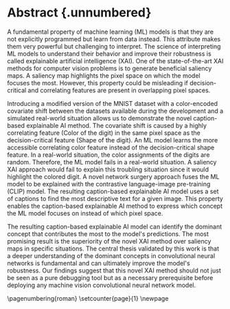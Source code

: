 # Abstract {.unnumbered}
A fundamental property of machine learning (ML) models is that they are not explicitly programmed but learn from data instead. This attribute makes them very powerful but challenging to interpret. The science of interpreting ML models to understand their behavior and improve their robustness is called explainable artificial intelligence (XAI). One of the state-of-the-art XAI methods for computer vision problems is to generate beneficial saliency maps. A saliency map highlights the pixel space on which the model focuses the most. However, this property could be misleading if decision-critical and correlating features are present in overlapping pixel spaces.

Introducing a modified version of the MNIST dataset with a color-encoded covariate shift between the datasets available during the development and a simulated real-world situation allows us to demonstrate the novel caption-based explainable AI method. The covariate shift is caused by a highly correlating feature (Color of the digit) in the same pixel space as the decision-critical feature (Shape of the digit). An ML model learns the more accessible correlating color feature instead of the decision-critical shape feature. In a real-world situation, the color assignments of the digits are random. Therefore, the ML model fails in a real-world situation. A saliency XAI approach would fail to explain this troubling situation since it would highlight the colored digit. A novel network surgery approach fuses the ML model to be explained with the contrastive language-image pre-training (CLIP) model. The resulting caption-based explainable AI model uses a set of captions to find the most descriptive text for a given image. This property enables the caption-based explainable AI method to express which concept the ML model focuses on instead of which pixel space.

The resulting caption-based explainable AI model can identify the dominant concept that contributes the most to the model's predictions. The most promising result is the superiority of the novel XAI method over saliency maps in specific situations. The central thesis validated by this work is that a deeper understanding of the dominant concepts in convolutional neural networks is fundamental and can ultimately improve the model's robustness. Our findings suggest that this novel XAI method should not just be seen as a pure debugging tool but as a necessary prerequisite before deploying any machine vision convolutional neural network model.





<!-- \hypertarget{abstract}{%
\chapter*{\vspace*{-4cm} Abstract}\label{abstract}}
\addcontentsline{toc}{chapter}{Abstract} -->

<!-- Short version of introduction and results -->
<!-- Initial situation: (3/ 9 sentences)
- Machine learning in all areas of our lives.
- Safety/Need for robustness
- Explainable AI -->
<!-- 
Babytalk:
After a few short years of life, children can fathom the concepts behind simple words and connect them to related images. They can identify the connection between shapes and textures of the physical world to the abstract symbols of written language. It’s something we take for granted. Very few (if any) people in the world will remember a time when these “basic” skills were beyond their capacity.
-->

<!-- 
Very nice intro inspiration:
In recent years, there’s been an explosion of AI datasets and models that are impacting millions around the world each day. Some systems are recommending us songs and movies to enjoy; others are automating fundamental business processes or saving lives by detecting tumors. In the near future, machines relying on AI will drive our cars, fly our aircraft, and manage our care. But for that to take place, we need to ensure that those systems are robust enough against any attempts to hack them.
asdf
During development of an AI model, conditions are carefully controlled to obtain the best possible performance — like starting a seedling in a greenhouse. But in the real-world, where models are ultimately deployed, conditions are rarely perfect, and risks are abundant. If development is a greenhouse, then deployment is a jungle. We have to prepare AI models to withstand the onslaught.
asdf
For years, AI models struggled to reach accuracy levels suitable for real-world applications. Now that they’ve reached that threshold for certain tasks, it is crucial to recognize that accuracy isn’t the only benchmark that matters. In the real-world, fairness, interpretability, and robustness are critical, and many tools are available to inspect these dimensions of AI models. Developers must actively prepare AI models to succeed in the wild by spotting holes in the armor, predicting an adversary’s next move, and weaving robustness into the fabric of AI.
-->
<!-- 
An increasing number of new and exciting machine learning applications disrupt our lives almost daily. Autonomous driving, movie recommender systems and traffic prediction are just a few large-scale projects to be mentioned in this context. There is no doubt that many more exciting applications will come, but with great power comes great responsibility. The fundamental property of machine learning models is that they are not explicitly programmed but learn from data instead. This characteristic makes them very powerful but challenging to interpret. The situation gets even worse in e.g. medical environments where a patient could suffer from wrong predictions made by a machine learning model. Therefore, it is mission-critical to deploy robust machine learning models only. The science of interpreting machine learning models to improve their robustness is called explainable artificial intelligence (XAI). One of the state-of-the-art methods in computer vision problems is generating beneficial saliency maps. The primary issue of these saliency maps is that they tell where the model focuses on an image instead of answering what they are seeing. This property is problematic if correlating and causating features are present in overlapping pixel space.  -->

<!--
Approach/Technology: (10/12 sentences)
- XAI helps to understand, does not fall for a bias (correlation instead of causation)
- state of the art saliency maps tell where, but not why or what
- increase robustness
- Dataset with covariate shift.
- biased model falls for bias instead of learning the task.
- Accuracy looks promising -> Is dangerous!
- Using CLIP to explain
- New XAI method: Network surgery/Layer swapping
- Hypothesis: CLIP can be used to obtain an explanation -> Points to bias and covariate shift -> Covariate shift is understood and can be fixed

Introducing a modified version of the MNIST dataset with a covariate shift between the training/validation and test subsets allows us to demonstrate the novel XAI method. The covariate shift is caused by a positive correlating feature (Color) in the same pixel space as the causation feature (Shape of the digit) for the training and validation subsets. A negative correlating feature (Color) in the same pixel space as the causation feature (Shape of the digit) for the test subset. A standalone model most likely learns the more accessible to learn correlating feature (Color) instead of the causating (Shape of the digit) feature. Therefore, the model fails miserably on the test dataset. A saliency XAI approach would fail to explain this troubling situation since it would highlight the colored digit. The novel XAI method presented uses a contrastive language-image pre-training (CLIP) model to obtain an explanation in natural language. This core characteristic enables the XAI method to express what the model focuses on instead of where. A novel network surgery approach switches layers between a given image classification model to be explained and the image encoder of CLIP. During this layer-switching process, the properties of the embedding space of CLIP and the decision-critical layers from the model to be explained are merged and preserved. The novel XAI method enables AI practitioners to ask questions like "Do you see a red digit?" (Undesired correlating feature) or "Do you see a digit with the number 5?" (Desired causation feature) and to understand and improve the model's behavior by interpreting the results. -->

<!-- Result/Conclusion: (6/2 sentences)
The resulting explanation provides an opportunity to improve the model on possible concerning findings. Therefore, the final product is a trusted machine learning model which uses robust features instead of e.g. spurious correlations. Work in progress...
-->

<!-- Total: (19/23 sentences) - maximum: 3500 characters -->

\pagenumbering{roman}
\setcounter{page}{1}
\newpage

<!-- Nice sentences: -->
<!-- Why should we trust AI enough to drive cars, detect diseases, and identify suspects when it is a black box? -->

<!-- 
#TODO 
[x] Text Amil for a meeting
[x] Explain network dissection
[x] Interpretability vs. explainability
[x] check if image encoder from clip and openclip look the same
    [x] Show differences between CLIP and open-CLIP in appendix
[x] Replace with better definition of contrastive learning!
[x] Clean desktop
[x] Add CLIP limitations/advantages/disadvantages
[x] Understand einsum(..) -> scores = torch.einsum('aixy,ajxy->ij', ... -> torch.product(..) and toch.sum(..)
[x] check 1024 features are dependent if resnet or transformer
[x] update dataloader to provide CLIP preprocessored images
[x] whats the scale of the original mnist data? 0-1 or 0-255? -> CLIP expect 0-1
[x] balance 5/8 mnist dataset
[x] explain numeric differences between CLIP and open-CLIP
[x] fix presentation date for lab buddies (08.02@lab-meeting and 09.02 presentation at 08:00 o'clock)
[x] Chapter model add learning curves
[x] gray biased mnist to gray unbiased mnist
[x] introduce term "embedding similarities" (clip.png)
[x] change human robot image with captions instead of suggestions!
[x] chapter model: replace 2 learning curves figures and add accuracy on real-world dataset (~0%)
[x] Show differences between ResNet-50 and CLIP's modified ResNet-50 in appendix
[x] draw images in abstract
[x] add attended courses and seminars to closing words
[x] chapter results: add unbiased/gray learning curves figures and add accuracy on real-world dataset (~100%)
[x] retrain models with random color assignments
[x] coding
    - preparation
        [x] setup dataset
        [x] prepare standalone model
        [x] prepare clip model
        [x] compute mean+std for each layer
    - matching
        [x] match layers
        [x] plot matching scores
    - layer swapping
        [x] swap layers
        [x] observe cosine similarities from clip/analyze impact of network surgery
    - Order of tasks:
        [x] Understand content in standalone_statistics
        [x] Understand content in clip_statistics
        [x] Understand einsum(..)
        [x] Understand content in table
        [x] Understand match_scores
        [x] Understand swapping
    [x] Add another representation with cosine similarities and probabilities in layer swapping plots
    [x] Finetuning: Unfreeze all layers and retrain models
    [x] Extend ResNet explanation
[x] references: format for double quotes like ""asdf"", etc.
[x] references: publisher is not displayed! Replace with journal if applicable!
[x] document hyperparameters for standalone model training
[x] document size of dataset splits
[x] Table of contents is missing
[x] List of figures is missing
[x] document network surgery
[x] check for correct usage: convolution kernel/convolutional layer/convolutional neural network/activation map
[x] Mention configuration for images in chapter "results"
[x] describe tables in appendix
[x] move shape/color figures to appendix  
[x] leave test figures in results and move others to the appendix
[x] evtl. create new figures showing all four values and put them in front of the bundled figure
[x] document results
[x] correct introduction
[x] write abstract for documentation (limit to 1 page) and online
[x] Documentation: Use term finetuning instead of transfer learning
[x] Documentation: Specify "Smilarity", which is defined as sum of large products.
[x] document conclusion
[x] Extend chapter "results" with a summery. Novel XAI better than saliency. Outlook social bias.

# Bonus:
[x] Check hyperparams in tables
[x] Preprocessor size of images in chapter dataset
[x] Add image of apple with note "ipad" to zero-shot capability chapter -> ambiguity
[x] Why are cosine similarities always larger than 0? Because of the log from the loss function used for training?
[] Check sentence: In the usual transfer learning process, a model is trained on a large dataset (This is called pre-training) and finetuned (Called training) in a new domain on a smaller downstream-task-specific dataset.
[] Future work: Add link to improve selecting matching acivation with units in XAI chapter
[] Add image of MNIST saliency maps
[] Move cosine angles from conclusion to chapter
-->
